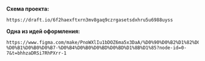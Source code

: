 **Схема проекта:**

```
https://draft.io/6f2haexftxrn3mv8gaq9czrgasetsdxhru5u6988uyss
```

**Одна из идей оформления:**

```
https://www.figma.com/make/PnoWXlIu1bDOZ6ma5x3DaA/%D0%90%D0%B2%D1%82%D0%BE%D0%B7%D0%B0%D0%BF%D0%BE%D0%BB%D0%BD%D0%B5%D0%BD%D0%B8%D0%B5-%D0%B1%D0%B0%D0%B7-%D0%B4%D0%B0%D0%BD%D0%BD%D1%8B%D1%85?node-id=0-7&t=bhhzaDRSi7RhPXrr-1
```
